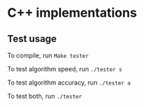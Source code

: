 # C++ implementations

## Test usage
To compile, run
`Make tester`

To test algorithm speed, run
`./tester s`

To test algorithm accuracy, run
`./tester a`

To test both, run
`./tester`


